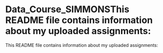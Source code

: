 # Data_Course_SIMMONSThis README file contains information about my uploaded assignments:
This README file contains information about my uploaded assignments:
